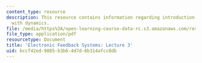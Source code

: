 ```yaml
---
content_type: resource
description: This resource contains information regarding introduction to systems
  with dynamics.
file: /media/https%3A/open-learning-course-data-rc.s3.amazonaws.com/res-6-010-electronic-feedback-systems-spring-2013/bccf42ed9885b3b64d7d6b314afcc8db_MITRES_6-010S13_lec03.pdf
file_type: application/pdf
resourcetype: Document
title: 'Electronic Feedback Systems: Lecture 3'
uid: bccf42ed-9885-b3b6-4d7d-6b314afcc8db
---
```

